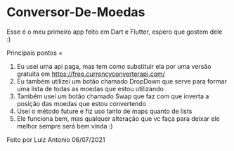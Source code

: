 # Conversor-De-Moedas
Esse é o meu primeiro app feito em Dart e Flutter, espero que gostem dele :)

Principais pontos =

1. Eu usei uma api paga, mas tem como substituir ela por uma versão gratuita em https://free.currencyconverterapi.com/
2. Eu também utilizei um botão chamado DropDown que serve para formar uma lista de todas as moedas que estou utilizando
3. Também usei um botão chamado Swap que faz com que inverta a posição das moedas que estou convertendo
4. Usei o método future e fiz uso tanto de maps quanto de lists
5. Ele funciona bem, mas qualquer alteração que vc faça para deixar ele melhor sempre será bem vinda :)

Feito por Luiz Antonio 06/07/2021
